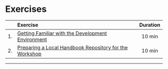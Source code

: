 # Exercises


|    | Exercise                                                     | Duration |
|:--:|:-------------------------------------------------------------|:--------:|
| 1. | [Getting Familiar with the Development Environment][1]       |  10 min  |
| 2. | [Preparing a Local Handbook Repository for the Workshop][2]  |  10 min  |

---

[1]: /Guides/About/Exercise_1
[2]: /Guides/About/Exercise_2